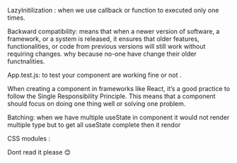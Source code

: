 LazyInitilization : when we use callback or function to executed only one times.

Backward compatibility: means that when a newer version of software, a framework, or a system is released, it ensures that older features, functionalities, or code from previous versions will still work without requiring changes. why because no-one have change their older functnalities.

App.test.js: to test your component are working fine or not .

When creating a component in frameworks like React, it’s a good practice to follow the Single Responsibility Principle. This means that a component should focus on doing one thing well or solving one problem.

Batching: when we have multiple useState in component it would not render multiple type but to get all useState complete then it rendor

CSS modules :


Dont read it please 😊
